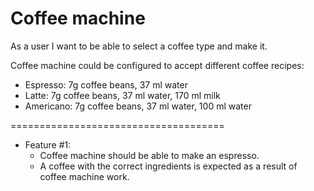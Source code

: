 # Coffee machine

As a user I want to be able to select a coffee type and make it.

Coffee machine could be configured to accept different coffee recipes:
- Espresso: 7g coffee beans, 37 ml water
- Latte: 7g coffee beans, 37 ml water, 170 ml milk
- Americano: 7g coffee beans, 37 ml water, 100 ml water

=====================================

- Feature #1: 
  - Coffee machine should be able to make an espresso. 
  - A coffee with the correct ingredients is expected as a result of coffee machine work.

